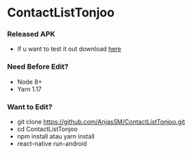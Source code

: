 # ContactListTonjoo

### Released APK

- If u want to test it out download [here](https://mega.nz/#!DrBU3CTQ!oRiZ8SWfxsO19j6Tz9lOqNjujohrUo1FsgqjZc4U-2Q)

### Need Before Edit?

- Node 8+
- Yarn 1.17

### Want to Edit?

- git clone https://github.com/AnjasSM/ContactListTonjoo.git
- cd ContactListTonjoo
- npm install atau yarn install
- react-native run-android
